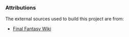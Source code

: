 ### Attributions

The external sources used to build this project are from:

* [Final Fantasy Wiki](https://finalfantasy.fandom.com/wiki/Final_Fantasy_Wiki)